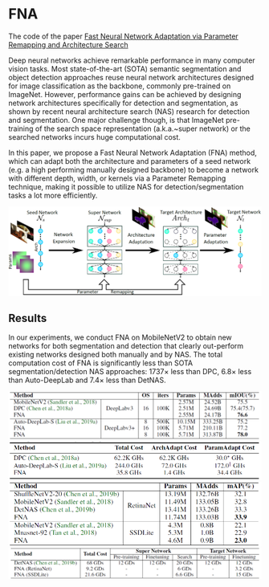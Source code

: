 # FNA
The code of the paper [Fast Neural Network Adaptation via Parameter Remapping and Architecture Search](https://openreview.net/forum?id=rklTmyBKPH)

Deep neural networks achieve remarkable performance in many computer vision tasks. Most state-of-the-art (SOTA) semantic segmentation and object detection approaches reuse neural network architectures designed for image classification as the backbone, commonly pre-trained on ImageNet. However, performance gains can be achieved by designing network architectures specifically for detection and segmentation, as shown by recent neural architecture search (NAS) research for detection and segmentation. One major challenge though, is that ImageNet pre-training of the search space representation (a.k.a.~super network) or the searched networks incurs huge computational cost. 

In this paper, we propose a Fast Neural Network Adaptation (FNA) method, which can adapt both the architecture and parameters of a seed network (e.g. a high performing manually designed backbone) to become a network with different depth, width, or kernels via a Parameter Remapping technique, making it possible to utilize NAS for detection/segmentation tasks a lot more efficiently.

![framework](./imgs/framework.png)

## Results

In our experiments, we conduct FNA on MobileNetV2 to obtain new networks for both segmentation and detection that clearly out-perform existing networks designed both manually and by NAS. The total computation cost of FNA is significantly less than SOTA segmentation/detection NAS approaches: 1737$\times$ less than DPC, 6.8$\times$ less than Auto-DeepLab and 7.4$\times$ less than DetNAS.

![seg_results](./imgs/seg_results.png)
![seg_cost](./imgs/seg_cost.png)
![det_results](./imgs/det_results.png)
![det_cost](./imgs/det_cost.png)